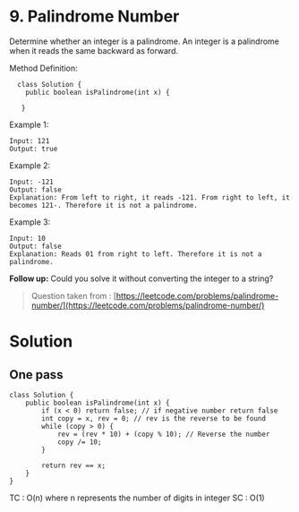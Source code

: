 # 9.  Palindrome Number

Determine whether an integer is a palindrome. An integer is a palindrome when it reads the same backward as forward.

Method Definition:

 

      class Solution {
        public boolean isPalindrome(int x) {
            
       }


Example 1:  

    Input: 121
    Output: true

Example 2:  

    Input: -121
    Output: false
    Explanation: From left to right, it reads -121. From right to left, it becomes 121-. Therefore it is not a palindrome.

Example 3:  

    Input: 10
    Output: false
    Explanation: Reads 01 from right to left. Therefore it is not a palindrome.

**Follow up:**
Could you solve it without converting the integer to a string?

> Question taken from :
> [https://leetcode.com/problems/palindrome-number/](https://leetcode.com/problems/palindrome-number/)

# Solution
## One pass
```
class Solution {
    public boolean isPalindrome(int x) {
        if (x < 0) return false; // if negative number return false
        int copy = x, rev = 0; // rev is the reverse to be found
        while (copy > 0) {
            rev = (rev * 10) + (copy % 10); // Reverse the number
            copy /= 10;
        }
        
        return rev == x;
    }
}
```
TC : O(n) where n represents the number of digits in integer
SC : O(1)


